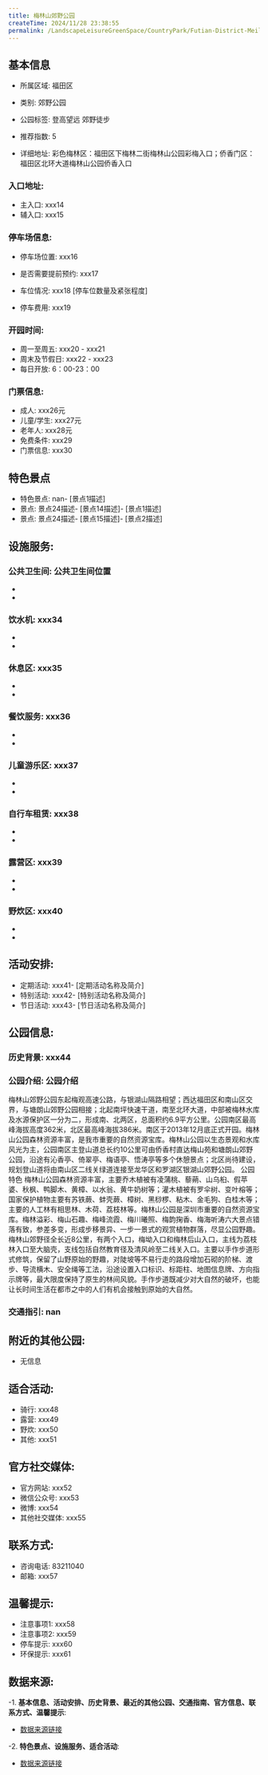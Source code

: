 ```yaml
---
title: 梅林山郊野公园
createTime: 2024/11/28 23:38:55
permalink: /LandscapeLeisureGreenSpace/CountryPark/Futian-District-Meilin-Mountain-Country-Park/
---
```


<ImageCard
  image="https://cgj.sz.gov.cn/img/4/4005/4005718/10774708.jpg"
  title="梅林山郊野公园"
  description="梅林山郊野公园东起梅观高速公路，与银湖山隔路相望；西达福田区和南山区交界，与塘朗山郊野公园相接；北起南坪快速干道，南至北环大道，中"
  href="/"
  author="深圳公园"
  date="2024/11/28"
/>

## 基本信息

- 所属区域: 福田区

- 类别: 郊野公园

- 公园标签: 登高望远 郊野徒步

- 推荐指数: 5

- 详细地址: 彩色梅林区：福田区下梅林二街梅林山公园彩梅入口；侨香门区：福田区北环大道梅林山公园侨香入口

### 入口地址:
- 主入口: xxx14
- 辅入口: xxx15
### 停车场信息:
- 停车场位置: xxx16

- 是否需要提前预约: xxx17

- 车位情况: xxx18 [停车位数量及紧张程度]

- 停车费用: xxx19

### 开园时间:
- 周一至周五: xxx20 - xxx21
- 周末及节假日: xxx22 - xxx23
- 每日开放: 6：00-23：00

### 门票信息:
- 成人: xxx26元
- 儿童/学生: xxx27元
- 老年人: xxx28元
- 免费条件: xxx29
- 门票信息: xxx30
## 特色景点
- 特色景点: nan- [景点1描述]
- 景点: 景点24描述- [景点14描述]- [景点1描述]
- 景点: 景点24描述- [景点15描述]- [景点2描述]
## 设施服务:
### 公共卫生间: 公共卫生间位置
- 
- 
### 饮水机: xxx34
- 
- 
### 休息区: xxx35
- 
- 
### 餐饮服务: xxx36
- 
- 
### 儿童游乐区: xxx37
- 
- 
### 自行车租赁: xxx38
- 
- 
### 露营区: xxx39
- 
- 
### 野炊区: xxx40

- 
- 
## 活动安排:
- 定期活动: xxx41- [定期活动名称及简介]
- 特别活动: xxx42- [特别活动名称及简介]
- 节日活动: xxx43- [节日活动名称及简介]
## 公园信息:
### 历史背景: xxx44
### 公园介绍: 公园介绍
梅林山郊野公园东起梅观高速公路，与银湖山隔路相望；西达福田区和南山区交界，与塘朗山郊野公园相接；北起南坪快速干道，南至北环大道，中部被梅林水库及水源保护区一分为二，形成南、北两区，总面积约6.9平方公里。公园南区最高峰海拔高度362米，北区最高峰海拔386米。南区于2013年12月底正式开园。梅林山公园森林资源丰富，是我市重要的自然资源宝库。梅林山公园以生态景观和水库风光为主，公园南区主登山道总长约10公里可由侨香村直达梅山苑和塘朗山郊野公园，沿途有沁香亭、倚翠亭、梅语亭、悟涛亭等多个休憩景点；北区尚待建设，规划登山道将由南山区二线关绿道连接至龙华区和罗湖区银湖山郊野公园。
公园特色
梅林山公园森林资源丰富，主要乔木植被有凌蒲桃、藜蒴、山乌桕、假苹婆、秋枫、鸭脚木、黄樟、以水翁、黄牛奶树等；灌木植被有罗伞树、变叶榕等；国家保护植物主要有苏铁蕨、蚌壳蕨、樟树、黑桫椤、粘木、金毛狗、白桂木等；主要的人工林有相思林、木荷、荔枝林等。梅林山公园是深圳市重要的自然资源宝库。梅林溢彩、梅山石趣、梅峰流霞、梅川曦照、梅韵掬香、梅海听涛六大景点错落有致，参差多变，形成步移景异、一步一景式的观赏植物群落，尽显公园野趣。
梅林山郊野径全长近8公里，有两个入口，梅坳入口和梅林后山入口，主线为荔枝林入口至大脑壳，支线包括自然教育径及清风岭至二线关入口。主要以手作步道形式修筑，保留了山野原始的野趣，对陡坡等不易行走的路段增加石砌的阶梯、渡步、导流横木、安全绳等工法，沿途设置入口标识、标距柱、地图信息牌、方向指示牌等，最大限度保持了原生的林间风貌。手作步道既减少对大自然的破坏，也能让长时间生活在都市之中的人们有机会接触到原始的大自然。
### 交通指引: nan

## 附近的其他公园:
- 无信息

## 适合活动:
- 骑行: xxx48
- 露营: xxx49
- 野炊: xxx50
- 其他: xxx51

## 官方社交媒体:
- 官方网站: xxx52
- 微信公众号: xxx53
- 微博: xxx54
- 其他社交媒体: xxx55

## 联系方式:
- 咨询电话: 83211040
- 邮箱: xxx57

## 温馨提示:
- 注意事项1: xxx58
- 注意事项2: xxx59
- 停车提示: xxx60
- 环保提示: xxx61

## 数据来源:
-1. **基本信息、活动安排、历史背景、最近的其他公园、交通指南、官方信息、联系方式、温馨提示**:
- [数据来源链接](xxx62)

-2. **特色景点、设施服务、适合活动**:
- [数据来源链接](xxx62)

